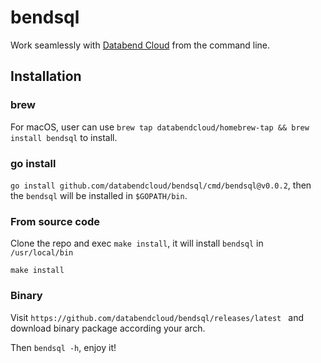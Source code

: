 # bendsql

Work seamlessly with [Databend Cloud](https://app.databend.com/) from the command line.


## Installation

### brew
For macOS, user can use `brew tap databendcloud/homebrew-tap && brew install bendsql` to install.

### go install
`go install github.com/databendcloud/bendsql/cmd/bendsql@v0.0.2`, then the `bendsql` will be installed in `$GOPATH/bin`.

### From source code
Clone the repo and exec `make install`, it will install `bendsql` in `/usr/local/bin`

```shell
make install
```

### Binary

Visit `https://github.com/databendcloud/bendsql/releases/latest
` and download binary package according your arch.

Then `bendsql -h`, enjoy it!
